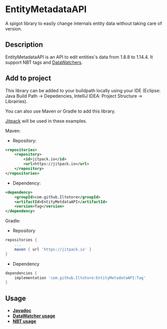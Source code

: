 
# EntityMetadataAPI
A spigot library to easily change internals entity data without taking care of version.

## Description
EntityMetadataAPI is an API to edit entities's data from 1.8.8 to 1.14.4. It support NBT tags and [DataWatchers](https://wiki.vg/Entity_metadata).

## Add to project
This library can be added to your buildpath locally using your IDE (Eclipse: Java Build Path → Depedencies, IntelliJ IDEA: Project Structure → Librairies).

You can also use Maven or Gradle to add this library.

[Jitpack](https://jitpack.io/#Iltotore/EntityMetadataAPI) will be used in these examples.

Maven:
- Repository:
```xml
<repositories>
	<repository>
		<id>jitpack.io</id>
		<url>https://jitpack.io</url>
	</repository>
</repositories>
```
- Dependency:
```xml
<dependency>
	<groupId>com.github.Iltotore</groupId>
	<artifactId>EntityMetdataAPI</artifactId>
	<version>Tag</version>
</dependency>
```

Gradle:
- Repository
```groovy
repositories {
	...
	maven { url 'https://jitpack.io' }
}
```
- Dependency
```groovy
dependencies {
	implementation 'com.github.Iltotore:EntityMetadataAPI:Tag'
}
```

## Usage
- [**Javadoc**](https://iltotore.github.io/EntityMetadataAPI/javadoc/)
- [**DataWatcher usage**](https://iltotore.github.io/EntityMetadataAPI/datawatcher)
- [**NBT usage**](https://iltotore.github.io/EntityMetadataAPI/nbt)